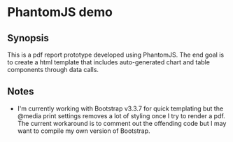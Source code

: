 # PhantomJS demo

## Synopsis
This is a pdf report prototype developed using PhantomJS. The end goal is to create a html template that includes auto-generated chart and table components through data calls.

## Notes
  - I'm currently working with Bootstrap v3.3.7 for quick templating but the @media print settings removes a lot of styling once I try to render a pdf. The current workaround is to comment out the offending code but I may want to compile my own version of Bootstrap.
  